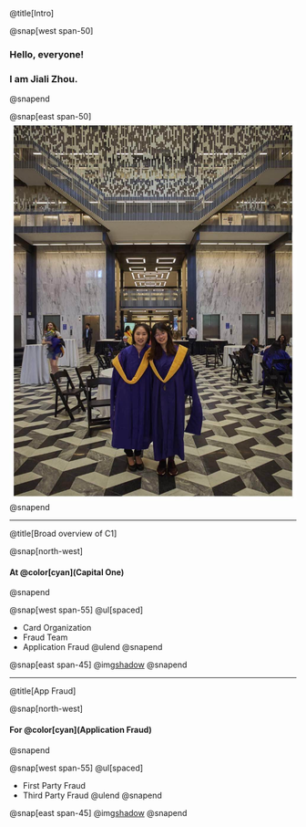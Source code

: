 @title[Intro]

@snap[west span-50]
### Hello, everyone! 
### I am Jiali Zhou.
@snapend

@snap[east span-50]
![](assets/img/nyu_graduation.jpeg)
@snapend

---
@title[Broad overview of C1]

@snap[north-west]
#### At @color[cyan](**Capital One**)
@snapend

@snap[west span-55]
@ul[spaced]
- Card Organization
- Fraud Team
- Application Fraud
@ulend
@snapend

@snap[east span-45]
@img[shadow](assets/img/credit-card-application.png)
@snapend

---
@title[App Fraud]

@snap[north-west]
#### For @color[cyan](**Application Fraud**)
@snapend

@snap[west span-55]
@ul[spaced]
- First Party Fraud
- Third Party Fraud
@ulend
@snapend

@snap[east span-45]
@img[shadow](assets/img/app-fraud.png)
@snapend
